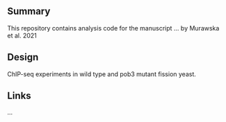 ## Summary

This repository contains analysis code for the manuscript ... by Murawska et al. 2021

## Design

ChIP-seq experiments in wild type and pob3 mutant fission yeast.

## Links

...